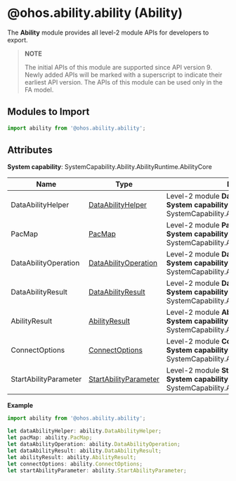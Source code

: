 # @ohos.ability.ability (Ability)

The **Ability** module provides all level-2 module APIs for developers to export.

> **NOTE**
> 
> The initial APIs of this module are supported since API version 9. Newly added APIs will be marked with a superscript to indicate their earliest API version.
> The APIs of this module can be used only in the FA model.

## Modules to Import

```ts
import ability from '@ohos.ability.ability';
```

## Attributes

**System capability**: SystemCapability.Ability.AbilityRuntime.AbilityCore

| Name        | Type                | Description                                                        |
| ----------- | -------------------- | ------------------------------------------------------------ |
| DataAbilityHelper    | [DataAbilityHelper](js-apis-inner-ability-dataAbilityHelper.md)               | Level-2 module **DataAbilityHelper**.<br>**System capability**: SystemCapability.Ability.AbilityRuntime.FAModel|
| PacMap   | [PacMap](js-apis-inner-ability-dataAbilityHelper.md#pacmap11)               | Level-2 module **PacMap**.<br>**System capability**: SystemCapability.Ability.AbilityRuntime.FAModel|
| DataAbilityOperation   | [DataAbilityOperation](js-apis-inner-ability-dataAbilityOperation.md)               | Level-2 module **DataAbilityOperation**.<br>**System capability**: SystemCapability.Ability.AbilityRuntime.FAModel|
| DataAbilityResult   | [DataAbilityResult](js-apis-inner-ability-dataAbilityResult.md)               | Level-2 module **DataAbilityResult**.<br>**System capability**: SystemCapability.Ability.AbilityRuntime.FAModel|
| AbilityResult   | [AbilityResult](js-apis-inner-ability-abilityResult.md)               | Level-2 module **AbilityResult**.<br>**System capability**: SystemCapability.Ability.AbilityBase|
| ConnectOptions   | [ConnectOptions](js-apis-inner-ability-connectOptions.md)               | Level-2 module **ConnectOptions**.<br>**System capability**: SystemCapability.Ability.AbilityRuntime.Core|
| StartAbilityParameter   | [StartAbilityParameter](js-apis-inner-ability-startAbilityParameter.md)               | Level-2 module **StartAbilityParameter**.<br>**System capability**: SystemCapability.Ability.AbilityRuntime.FAModel|

**Example**
```ts
import ability from '@ohos.ability.ability';

let dataAbilityHelper: ability.DataAbilityHelper;
let pacMap: ability.PacMap;
let dataAbilityOperation: ability.DataAbilityOperation;
let dataAbilityResult: ability.DataAbilityResult;
let abilityResult: ability.AbilityResult;
let connectOptions: ability.ConnectOptions;  
let startAbilityParameter: ability.StartAbilityParameter;
```

